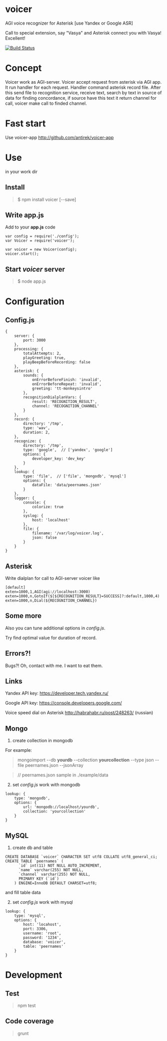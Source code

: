 voicer
======

AGI voice recognizer for Asterisk [use Yandex or Google ASR]

Call to special extension, say "Vasya" and Asterisk connect you with Vasya! Excellent!

[![Build Status](https://travis-ci.org/antirek/voicer.svg?branch=master)](https://travis-ci.org/antirek/voicer)


Concept
=======

Voicer work as AGI-server. Voicer accept request from asterisk via AGI app.
It run handler for each request. Handler command asterisk record file.
After this send file to recognition service, receive text, search by text in 
source of data for finding concordance, if source have this text it return 
channel for call, voicer make call to finded channel.

Fast start
==========

Use voicer-app http://github.com/antirek/voicer-app


Use 
===

in your work dir


## Install ##

> $ npm install voicer [--save]


## Write app.js ##

Add to your **app.js** code

`````
var config = require('./config');
var Voicer = require('voicer');

var voicer = new Voicer(config);
voicer.start();

`````

## Start *voicer* server ##

> $ node app.js


Configuration
=============

## Config.js ##


``````
{
    server: {
        port: 3000
    },
    processing: {
        totalAttempts: 2,
        playGreeting: true,
        playBeepBeforeRecording: false
    },
    asterisk: {
        sounds: {
            onErrorBeforeFinish: 'invalid',
            onErrorBeforeRepeat: 'invalid',
            greeting: 'tt-monkeysintro'
        },
        recognitionDialplanVars: {
            result: 'RECOGNITION_RESULT',
            channel: 'RECOGNITION_CHANNEL'
        }
    },
    record: {
        directory: '/tmp',
        type: 'wav',
        duration: 2,
    },
    recognize: {
        directory: '/tmp',
        type: 'google',  // ['yandex', 'google']
        options: {
            developer_key: 'dev_key'
        }
    },
    lookup: {
        type: 'file',  // ['file', 'mongodb', 'mysql']
        options: {
            dataFile: 'data/peernames.json'
        }
    },
    logger: {
        console: {
            colorize: true
        },
        syslog: {
            host: 'localhost'
        },
        file: {
            filename: '/var/log/voicer.log',
            json: false
        }
    }
}

``````

## Asterisk ##

Write dialplan for call to AGI-server voicer like

`````
[default]
exten=1000,1,AGI(agi://localhost:3000)
exten=1000,n,GotoIf($[${RECOGNITION_RESULT}=SUCCESS]?:default,1000,4)
exten=1000,n,Dial(${RECOGNITION_CHANNEL})

`````



## Some more ##

Also you can tune additional options in *config.js*. 

Try find optimal value for duration of record.


## Errors?! ##

Bugs?! Oh, contact with me. I want to eat them.


## Links ##

Yandex API key: https://developer.tech.yandex.ru/

Google API key: https://console.developers.google.com/

Voice speed dial on Asterisk http://habrahabr.ru/post/248263/  (russian)


## Mongo ##

1. create collection in mongodb

For example:

> mongoimport --db __yourdb__ --collection __yourcollection__ --type json --file peernames.json --jsonArray

> // peernames.json sample in ./example/data 


2. set *config.js* work with mongodb

`````
lookup: {
    type: 'mongodb',
    options: {
        url: 'mongodb://localhost/yourdb',
        collection: 'yourcollection'
    }
}
`````



## MySQL ##

1. create db and table

````
CREATE DATABASE `voicer` CHARACTER SET utf8 COLLATE utf8_general_ci;
CREATE TABLE `peernames` (
	  `id` int(11) NOT NULL AUTO_INCREMENT,
	  `name` varchar(255) NOT NULL,
	  `channel` varchar(255) NOT NULL,
	  PRIMARY KEY (`id`)
	) ENGINE=InnoDB DEFAULT CHARSET=utf8;
````
and fill table data


2. set *config.js* work with mysql

````
lookup: {
    type: 'mysql',
    options: {
        host: 'locahost',
        port: 3306,
        username: 'root',
        password: '1234',
        database: 'voicer',
        table: 'peernames'
    }
}
````




Development
===========


## Test ##

> npm test


## Code coverage ##

> grunt